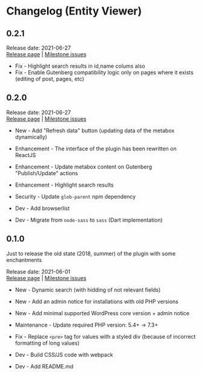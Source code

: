 # Changelog (Entity Viewer)

## 0.2.1

Release date: 2021-06-27  
[Release page](https://github.com/versusbassz/entity-viewer/releases/tag/0.2.1) |
[Milestone issues](https://github.com/versusbassz/wp-meta-viewer/milestone/7?closed=1)

- Fix - Highlight search results in id,name colums also
- Fix - Enable Gutenberg compatibility logic only on pages where it exists (editing of post, pages, etc)

## 0.2.0

Release date: 2021-06-27  
[Release page](https://github.com/versusbassz/entity-viewer/releases/tag/0.2.0) |
[Milestone issues](https://github.com/versusbassz/wp-meta-viewer/milestone/2?closed=1)

- New - Add "Refresh data" button (updating data of the metabox dynamically)
- Enhancement - The interface of the plugin has been rewritten on ReactJS
- Enhancement - Update metabox content on Gutenberg "Publish/Update" actions
- Enhancement - Highlight search results

- Security - Update `glob-parent` npm dependency
- Dev - Add browserlist
- Dev - Migrate from `node-sass` to `sass` (Dart implementation)

## 0.1.0
Just to release the old state (2018, summer) of the plugin with some enchantments

Release date: 2021-06-01  
[Release page](https://github.com/versusbassz/entity-viewer/releases/tag/0.1.0) |
[Milestone issues](https://github.com/versusbassz/wp-meta-viewer/milestone/1?closed=1)

- New - Dynamic search (with hidding of not relevant fields)
- New - Add an admin notice for installations with old PHP versions
- New - Add minimal supported WordPress core version + admin notice

- Maintenance - Update required PHP version: 5.4+ -> 7.3+
- Fix - Replace `<pre>` tag for values with a styled div (because of incorrect formatting of long values)

- Dev - Build CSS/JS code with webpack
- Dev - Add README.md
